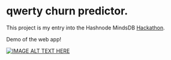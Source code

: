 # qwerty churn predictor. 

This project is my entry into the Hashnode MindsDB [Hackathon](https://hashnode.com/hackathons/mindsdb). 

Demo of the web app!

[![IMAGE ALT TEXT HERE](https://img.youtube.com/vi/obRkrQjeRwk/0.jpg)](https://www.youtube.com/watch?v=obRkrQjeRwk)
